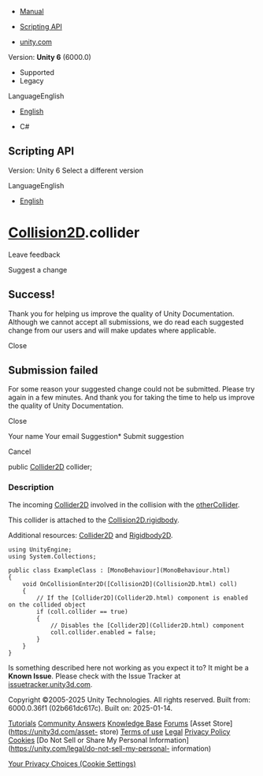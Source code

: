 [ ]()

  * [Manual](../Manual/index.html)
  * [Scripting API](../ScriptReference/index.html)

  * [unity.com](https://unity.com/)

Version: **Unity 6** (6000.0)

  * Supported
  * Legacy

LanguageEnglish

  * [English]()

  * C#

[ ](https://docs.unity3d.com)

## Scripting API

Version: Unity 6 Select a different version

LanguageEnglish

  * [English]()

#  [Collision2D](Collision2D.html).collider

Leave feedback

Suggest a change

## Success!

Thank you for helping us improve the quality of Unity Documentation. Although
we cannot accept all submissions, we do read each suggested change from our
users and will make updates where applicable.

Close

## Submission failed

For some reason your suggested change could not be submitted. Please <a>try
again</a> in a few minutes. And thank you for taking the time to help us
improve the quality of Unity Documentation.

Close

Your name Your email Suggestion* Submit suggestion

Cancel

[ ]()

public [Collider2D](Collider2D.html) collider;

### Description

The incoming [Collider2D](Collider2D.html) involved in the collision with the
[otherCollider](Collision2D-otherCollider.html).

This collider is attached to the
[Collision2D.rigidbody](Collision2D-rigidbody.html).  
  
Additional resources: [Collider2D](Collider2D.html) and
[Rigidbody2D](Rigidbody2D.html).

    
    
    using UnityEngine;
    using System.Collections;  
      
    public class ExampleClass : [MonoBehaviour](MonoBehaviour.html)
    {
        void OnCollisionEnter2D([Collision2D](Collision2D.html) coll)
        {
            // If the [Collider2D](Collider2D.html) component is enabled on the collided object
            if (coll.collider == true)
            {
                // Disables the [Collider2D](Collider2D.html) component
                coll.collider.enabled = false;
            }
        }
    }
    

Is something described here not working as you expect it to? It might be a
**Known Issue**. Please check with the Issue Tracker at
[issuetracker.unity3d.com](https://issuetracker.unity3d.com).

Copyright ©2005-2025 Unity Technologies. All rights reserved. Built from:
6000.0.36f1 (02b661dc617c). Built on: 2025-01-14.

[Tutorials](https://unity3d.com/learn) [Community
Answers](https://answers.unity3d.com) [Knowledge
Base](https://support.unity3d.com/hc/en-us)
[Forums](https://forum.unity3d.com) [Asset Store](https://unity3d.com/asset-
store) [Terms of use](https://docs.unity3d.com/Manual/TermsOfUse.html)
[Legal](https://unity.com/legal) [Privacy
Policy](https://unity.com/legal/privacy-policy)
[Cookies](https://unity.com/legal/cookie-policy) [Do Not Sell or Share My
Personal Information](https://unity.com/legal/do-not-sell-my-personal-
information)

[Your Privacy Choices (Cookie Settings)](javascript:void\(0\);)

